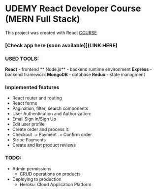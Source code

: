 # UDEMY React Developer Course (MERN Full Stack)

This project was created with React [COURSE](https://www.udemy.com/course/mern-stack-ecommerce-site-using-react-redux-nodejs/ "course") 

###  [Check app here (soon available)](LINK HERE)

### USED TOOLS:

 **React** - frontend
** Node.js** - backend runtime environment
 **Express** - backend framework
 **MongoDB** - database
 **Redux** - state managment

### Implemented features
+ React router and routing
+ React forms
+ Pagination, filter, search components
+ User Authentication and Authorization:
 + Email Sign In/Sign Up
 + Edit user profile
+ Create order and process it:
 + Checkout `->` Payment `->` Confirm order
+ Stripe Payments
+ Create and list product reviews

### TODO:
+ Admin permissions
  + CRUD operations on products
+ Deploying to production
  + Heroku: Cloud Application Platform
